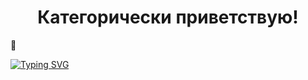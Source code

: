 ### <h1 align="center">Категорически приветствую!</h1>👋
[![Typing SVG](https://readme-typing-svg.herokuapp.com?color=%2336BCF7&lines=Готов+отдать+Java+свои+лучшие+годы)](https://git.io/typing-svg)

<!--
**SeeSoon21/SeeSoon21** is a ✨ _special_ ✨ repository because its `README.md` (this file) appears on your GitHub profile.

Here are some ideas to get you started:

- 🔭 I’m currently working on ...
- 🌱 I’m currently learning ...
- 👯 I’m looking to collaborate on ...
- 🤔 I’m looking for help with ...
- 💬 Ask me about ...
- 📫 How to reach me: ...
- 😄 Pronouns: ...
- ⚡ Fun fact: ...
-->
